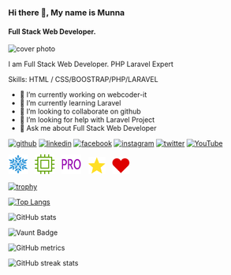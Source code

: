 ### Hi there 👋, My name is Munna
#### Full Stack Web Developer.
![cover photo](https://github.com/webcodermunna/webcodermunna/assets/164847538/39b19383-a1d4-443e-801b-03922a78d515)

I am Full Stack Web Developer. PHP Laravel Expert

Skills: HTML / CSS/BOOSTRAP/PHP/LARAVEL

- 🔭 I’m currently working on webcoder-it 
- 🌱 I’m currently learning Laravel 
- 👯 I’m looking to collaborate on github 
- 🤔 I’m looking for help with Laravel Project 
- 💬 Ask me about Full Stack Web Developer 


[<img src='https://cdn.jsdelivr.net/npm/simple-icons@3.0.1/icons/github.svg' alt='github' height='40'>](https://github.com/webcodermunna)  [<img src='https://cdn.jsdelivr.net/npm/simple-icons@3.0.1/icons/linkedin.svg' alt='linkedin' height='40'>](https://www.linkedin.com/in/freelancermunnapro/)  [<img src='https://cdn.jsdelivr.net/npm/simple-icons@3.0.1/icons/facebook.svg' alt='facebook' height='40'>](https://www.facebook.com/freelancermunnapro)  [<img src='https://cdn.jsdelivr.net/npm/simple-icons@3.0.1/icons/instagram.svg' alt='instagram' height='40'>](https://www.instagram.com/freelancermunna/)  [<img src='https://cdn.jsdelivr.net/npm/simple-icons@3.0.1/icons/twitter.svg' alt='twitter' height='40'>](https://twitter.com/freelancermunna)  [<img src='https://cdn.jsdelivr.net/npm/simple-icons@3.0.1/icons/youtube.svg' alt='YouTube' height='40'>](https://www.youtube.com/channel/freelancermunnapro)  

<a href='https://archiveprogram.github.com/'><img src='https://raw.githubusercontent.com/acervenky/animated-github-badges/master/assets/acbadge.gif' width='40' height='40'></a> <a href='https://docs.github.com/en/developers'><img src='https://raw.githubusercontent.com/acervenky/animated-github-badges/master/assets/devbadge.gif' width='40' height='40'></a> <a href='https://github.com/pricing'><img src='https://raw.githubusercontent.com/acervenky/animated-github-badges/master/assets/pro.gif' width='40' height='40'></a> <a href='https://stars.github.com/'><img src='https://raw.githubusercontent.com/acervenky/animated-github-badges/master/assets/starbadge.gif' width='35' height='35'></a> <a href='https://docs.github.com/en/github/supporting-the-open-source-community-with-github-sponsors'><img src='https://raw.githubusercontent.com/acervenky/animated-github-badges/master/assets/sponsorbadge.gif' width='35' height='35'></a> 

[![trophy](https://github-profile-trophy.vercel.app/?username=webcodermunna)](https://github.com/ryo-ma/github-profile-trophy)

[![Top Langs](https://github-readme-stats.vercel.app/api/top-langs/?username=webcodermunna)](https://github.com/anuraghazra/github-readme-stats)

![GitHub stats](https://github-readme-stats.vercel.app/api?username=webcodermunna&show_icons=true&count_private=true)  

![Vaunt Badge](https://api.vaunt.dev/v1/github/entities/webcodermunna/contributions?format=svg&private=true)  

![GitHub metrics](https://metrics.lecoq.io/webcodermunna)  

![GitHub streak stats](https://streak-stats.demolab.com/?user=webcodermunna)  

